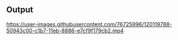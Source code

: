 ## Output
https://user-images.githubusercontent.com/76725996/120119788-50943c00-c1b7-11eb-8886-e7cf9f179cb2.mp4

